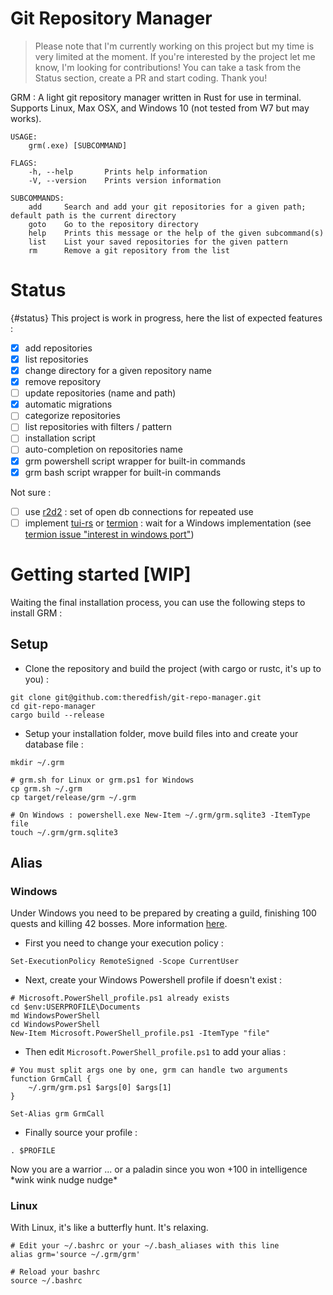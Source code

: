 # Git Repository Manager
> Please note that I'm currently working on this project but my time is very limited at the moment. If you're interested by the project let me know, I'm looking for contributions! You can take a task from the Status section, create a PR and start coding. Thank you!

GRM : A light git repository manager written in Rust for use in terminal.
Supports Linux, Max OSX, and Windows 10 (not tested from W7 but may works).

```
USAGE:
    grm(.exe) [SUBCOMMAND]

FLAGS:
    -h, --help       Prints help information
    -V, --version    Prints version information

SUBCOMMANDS:
    add     Search and add your git repositories for a given path; default path is the current directory
    goto    Go to the repository directory
    help    Prints this message or the help of the given subcommand(s)
    list    List your saved repositories for the given pattern
    rm      Remove a git repository from the list
```

# Status
{#status}
This project is work in progress, here the list of expected features :


- [x] add repositories
- [x] list repositories
- [x] change directory for a given repository name
- [x] remove repository
- [ ] update repositories (name and path)
- [x] automatic migrations
- [ ] categorize repositories
- [ ] list repositories with filters / pattern
- [ ] installation script
- [ ] auto-completion on repositories name
- [x] grm powershell script wrapper for built-in commands
- [x] grm bash script wrapper for built-in commands

Not sure :
- [ ] use [r2d2](https://github.com/sfackler/r2d2) : set of open db connections for repeated use
- [ ] implement [tui-rs](https://github.com/fdehau/tui-rs) or [termion](https://github.com/ticki/termion) : wait for a Windows implementation (see [termion issue "interest in windows port"](https://github.com/ticki/termion/issues/103))

# Getting started [WIP]
Waiting the final installation process, you can use the following steps to install GRM :

## Setup

- Clone the repository and build the project (with cargo or rustc, it's up to you) :
```
git clone git@github.com:theredfish/git-repo-manager.git
cd git-repo-manager
cargo build --release
```

- Setup your installation folder, move build files into and create your database file :
```
mkdir ~/.grm

# grm.sh for Linux or grm.ps1 for Windows
cp grm.sh ~/.grm
cp target/release/grm ~/.grm

# On Windows : powershell.exe New-Item ~/.grm/grm.sqlite3 -ItemType file
touch ~/.grm/grm.sqlite3
```

## Alias

### Windows

Under Windows you need to be prepared by creating a guild, finishing 100 quests and killing 42 bosses. More information [here](https://stackoverflow.com/questions/24914589/how-to-create-permanent-powershell-aliases#29806921).

- First you need to change your execution policy :
```
Set-ExecutionPolicy RemoteSigned -Scope CurrentUser
```

- Next, create your Windows Powershell profile if doesn't exist :
```
# Microsoft.PowerShell_profile.ps1 already exists
cd $env:USERPROFILE\Documents
md WindowsPowerShell
cd WindowsPowerShell
New-Item Microsoft.PowerShell_profile.ps1 -ItemType "file"
```

- Then edit `Microsoft.PowerShell_profile.ps1` to add your alias :
```
# You must split args one by one, grm can handle two arguments
function GrmCall {
    ~/.grm/grm.ps1 $args[0] $args[1]
}

Set-Alias grm GrmCall
```

- Finally source your profile :
```
. $PROFILE
```

Now you are a warrior ... or a paladin since you won +100 in intelligence \*wink wink nudge nudge\*

### Linux
With Linux, it's like a butterfly hunt. It's relaxing.

```
# Edit your ~/.bashrc or your ~/.bash_aliases with this line
alias grm='source ~/.grm/grm'

# Reload your bashrc
source ~/.bashrc
```
